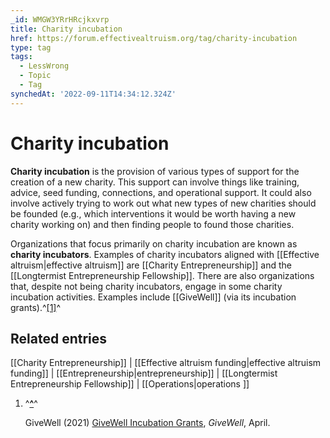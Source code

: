 ```yaml
---
_id: WMGW3YRrHRcjkxvrp
title: Charity incubation
href: https://forum.effectivealtruism.org/tag/charity-incubation
type: tag
tags:
  - LessWrong
  - Topic
  - Tag
synchedAt: '2022-09-11T14:34:12.324Z'
---
```

# Charity incubation

**Charity incubation** is the provision of various types of support for the creation of a new charity. This support can involve things like training, advice, seed funding, connections, and operational support. It could also involve actively trying to work out what new types of new charities should be founded (e.g., which interventions it would be worth having a new charity working on) and then finding people to found those charities.

Organizations that focus primarily on charity incubation are known as **charity incubators**. Examples of charity incubators aligned with [[Effective altruism|effective altruism]] are [[Charity Entrepreneurship]] and the [[Longtermist Entrepreneurship Fellowship]]. There are also organizations that, despite not being charity incubators, engage in some charity incubation activities. Examples include [[GiveWell]] (via its incubation grants).^[\[1\]](#fnbzigrvt6v1b)^

Related entries
---------------

[[Charity Entrepreneurship]] | [[Effective altruism funding|effective altruism funding]] | [[Entrepreneurship|entrepreneurship]] | [[Longtermist Entrepreneurship Fellowship]] | [[Operations|operations ]]

1.  ^**[^](#fnrefbzigrvt6v1b)**^
    
    GiveWell (2021) [GiveWell Incubation Grants](https://www.givewell.org/research/incubation-grants), *GiveWell*, April.